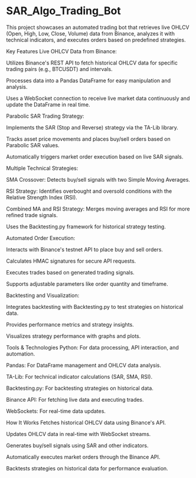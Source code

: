 # SAR_Algo_Trading_Bot

This project showcases an automated trading bot that retrieves live OHLCV (Open, High, Low, Close, Volume) data from Binance, analyzes it with technical indicators, and executes orders based on predefined strategies.

Key Features
Live OHLCV Data from Binance:

Utilizes Binance's REST API to fetch historical OHLCV data for specific trading pairs (e.g., BTCUSDT) and intervals.

Processes data into a Pandas DataFrame for easy manipulation and analysis.

Uses a WebSocket connection to receive live market data continuously and update the DataFrame in real time.

Parabolic SAR Trading Strategy:

Implements the SAR (Stop and Reverse) strategy via the TA-Lib library.

Tracks asset price movements and places buy/sell orders based on Parabolic SAR values.

Automatically triggers market order execution based on live SAR signals.

Multiple Technical Strategies:

SMA Crossover: Detects buy/sell signals with two Simple Moving Averages.

RSI Strategy: Identifies overbought and oversold conditions with the Relative Strength Index (RSI).

Combined MA and RSI Strategy: Merges moving averages and RSI for more refined trade signals.

Uses the Backtesting.py framework for historical strategy testing.

Automated Order Execution:

Interacts with Binance's testnet API to place buy and sell orders.

Calculates HMAC signatures for secure API requests.

Executes trades based on generated trading signals.

Supports adjustable parameters like order quantity and timeframe.

Backtesting and Visualization:

Integrates backtesting with Backtesting.py to test strategies on historical data.

Provides performance metrics and strategy insights.

Visualizes strategy performance with graphs and plots.

Tools & Technologies
Python: For data processing, API interaction, and automation.

Pandas: For DataFrame management and OHLCV data analysis.

TA-Lib: For technical indicator calculations (SAR, SMA, RSI).

Backtesting.py: For backtesting strategies on historical data.

Binance API: For fetching live data and executing trades.

WebSockets: For real-time data updates.

How It Works
Fetches historical OHLCV data using Binance's API.

Updates OHLCV data in real-time with WebSocket streams.

Generates buy/sell signals using SAR and other indicators.

Automatically executes market orders through the Binance API.

Backtests strategies on historical data for performance evaluation.

